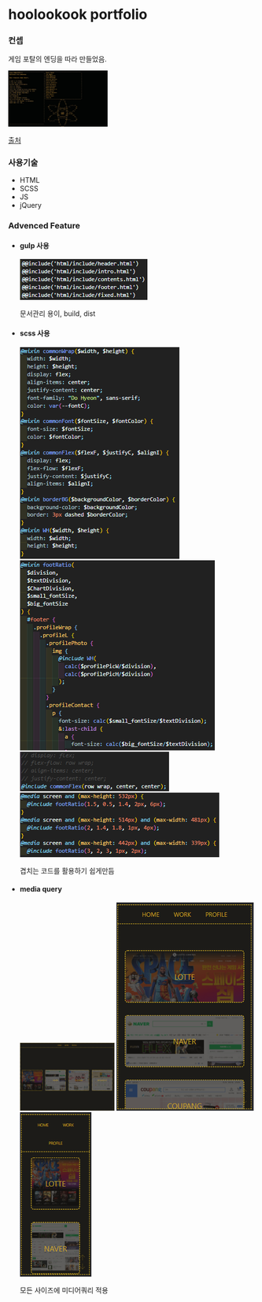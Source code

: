 <h1>hoolookook portfolio</h1>

<h3>컨셉</h3>

<p>게임 포탈의 엔딩을 따라 만들었음.</p>
<img src="/git_photo/portalEnd.jpg" width="40%" height="30%" title="portalEnding" alt="portalEnding"></img>


<a href="https://images.app.goo.gl/oJmhRCauUnYxQKJq9">출처</a>


<h3>사용기술</h3>
<ul>
  <li>HTML</li>
  <li>SCSS</li>
  <li>JS</li>
  <li>jQuery</li>
</ul>


<h3>Advenced Feature</h3>
<ul>
  <li><h4>gulp 사용</h4></li>   
  <img src="/git_photo/gulp_index.PNG" title="gulp index" alt="gulp index">
  <p>문서관리 용이, build, dist</p>   
  <li><h4>scss 사용</h4></li>   
  <img src="/git_photo/scss_func.PNG" title="scss function" alt="scss function">
  <img src="/git_photo/scss_func_ex.PNG" title="scss function example" alt="scss function example">
  <img src="/git_photo/scss_func_ex2.PNG" title="scss function example2" alt="scss function example2">
  <img src="/git_photo/scss_func_mediaEx.PNG" title="scss function media example" alt="scss function media example">
  <p>겹치는 코드를 활용하기 쉽게만듬</p> 
  <li><h4>media query</h4></li>   
  <img src="/git_photo/v_web.PNG" width="40%" title="web version" alt="web version">
  <img src="/git_photo/v_mobile.PNG" title="mobile version" alt="mobile version">
  <img src="/git_photo/fold_web.PNG" title="mobile fold version" alt="mobile fold version">
  <p>모든 사이즈에 미디어쿼리 적용</p> 
</ul>
